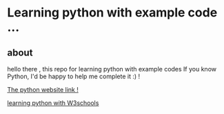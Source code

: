 # Learning python with example code ... 


## about 
hello there , this repo for learning python with example codes 
If you know Python, I'd be happy to help me complete it :) ! 


[The python website link !](https://www.python.org/)<br>

[learning python with W3schools](https://www.w3schools.com/python/)
